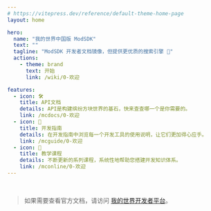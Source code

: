 ```yaml
---
# https://vitepress.dev/reference/default-theme-home-page
layout: home

hero:
  name: "我的世界中国版 ModSDK"
  text: ""
  tagline: "ModSDK 开发者文档镜像，但提供更优质的搜索引擎 🤩"
  actions:
    - theme: brand
      text: 开始
      link: /wiki/0-欢迎

features:
  - icon: 🛠️
    title: API文档
    details: API是构建缤纷方块世界的基石，快来查查哪一个是你需要的。
    link: /mcdocs/0-欢迎
  - icon: 📙
    title: 开发指南
    details: 在开发指南中浏览每一个开发工具的使用说明，让它们更加得心应手。
    link: /mcguide/0-欢迎
  - icon: 📝
    title: 教学课程
    details: 不断更新的系列课程，系统性地帮助您搭建开发知识体系。
    link: /mconline/0-欢迎
---
```


<br>

> 如果需要查看官方文档，请访问 [我的世界开发者平台](https://mc.163.com/dev/)。